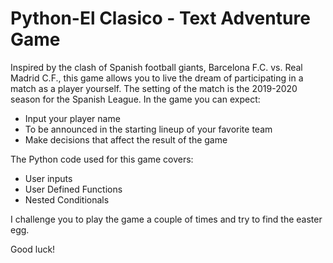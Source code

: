 # Python-El Clasico - Text Adventure Game

Inspired by the clash of Spanish football giants, Barcelona F.C. vs. Real Madrid C.F., this game allows you to live the dream of participating in a match as a player yourself. The setting of the match is the 2019-2020 season for the Spanish League. In the game you can expect:

- Input your player name
- To be announced in the starting lineup of your favorite team
- Make decisions that affect the result of the game

The Python code used for this game covers:

- User inputs
- User Defined Functions
- Nested Conditionals

I challenge you to play the game a couple of times and try to find the easter egg.

Good luck!
